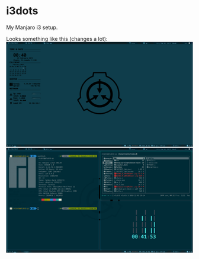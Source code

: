 # i3dots
My Manjaro i3 setup.

Looks something like this (changes a lot):
![Normal](scr1.png)
![Scrot](scr2.png)
